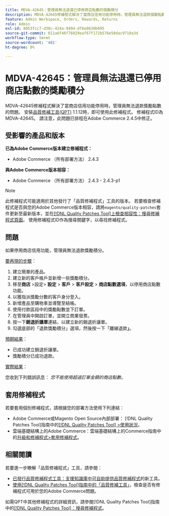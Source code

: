 ```yaml
---
title: MDVA-42645：管理員無法退還已停用商店點數的獎勵積分
description: MDVA-42645修補程式解決了當商店信用功能停用時，管理員無法退款獎勵點數的問題。 安裝[Quality Patches Tool (QPT)](https://experienceleague.adobe.com/en/docs/commerce-operations/tools/quality-patches-tool/quality-patches-tool-to-self-serve-quality-patches) 1.1.12後，即可使用此修補程式。 修補程式ID為MDVA-42645。 請注意，此問題已排程在Adobe Commerce 2.4.5中修正。
feature: Admin Workspace, Orders, Rewards, Returns
role: Admin
exl-id: 8053fcc7-d30c-424a-9494-df6e8630b095
source-git-commit: 011a6f46f76029eaf67f172b576e58dac9710a3d
workflow-type: tm+mt
source-wordcount: '481'
ht-degree: 0%

---
```


# MDVA-42645：管理員無法退還已停用商店點數的獎勵積分

MDVA-42645修補程式解決了當商店信用功能停用時，管理員無法退款獎勵點數的問題。 安裝[品質修補工具(QPT)](https://experienceleague.adobe.com/en/docs/commerce-operations/tools/quality-patches-tool/quality-patches-tool-to-self-serve-quality-patches) 1.1.12時，即可使用此修補程式。 修補程式ID為MDVA-42645。 請注意，此問題已排程在Adobe Commerce 2.4.5中修正。

## 受影響的產品和版本

**已為Adobe Commerce版本建立修補程式：**

* Adobe Commerce （所有部署方法） 2.4.3

**與Adobe Commerce版本相容：**

* Adobe Commerce （所有部署方法） 2.4.3 - 2.4.3-p1

>[!NOTE]
>
>此修補程式可能適用於其他發行了「品質修補程式」工具的版本。 若要檢查修補程式是否與您的Adobe Commerce版本相容，請將`magento/quality-patches`套件更新至最新版本，並在[[!DNL Quality Patches Tool]上檢查相容性：搜尋修補程式頁面](https://experienceleague.adobe.com/en/docs/commerce-operations/tools/quality-patches-tool/quality-patches-tool-to-self-serve-quality-patches)。 使用修補程式ID作為搜尋關鍵字，以尋找修補程式。

## 問題

如果停用商店信用功能，管理員無法退款獎勵積分。

<u>要再現的步驟</u>：

1. 建立簡單的產品。
1. 建立新的客戶帳戶並新增一些獎勵積分。
1. 移至&#x200B;**商店** >設定> **設定** > **客戶** > **客戶設定** > **商店點數選項**，以停用商店點數功能。
1. 以獲指派獎勵分數的客戶身分登入。
1. 新增產品至購物車並導覽至結帳。
1. 使用付款區段中的獎勵點數並下訂單。
1. 在管理員中開啟訂單，並開立商業發票。
1. 按一下&#x200B;**銷退折讓單**&#x200B;連結，以建立新的銷退折讓單。
1. 勾選底部的「退款獎勵積分」選項，然後按一下「離線退款&#x200B;**」**。

<u>預期結果</u>：

* 已成功建立銷退折讓單。
* 獎勵積分已成功退款。

<u>實際結果</u>：

您收到下列錯誤訊息： *您不能使用超過訂單金額的商店點數。*

## 套用修補程式

若要套用個別修補程式，請根據您的部署方法使用下列連結：

* Adobe Commerce或Magento Open Source內部部署： [!DNL Quality Patches Tool]指南中的[[!DNL Quality Patches Tool] >使用狀況](/help/tools/quality-patches-tool/usage.md)。
* 雲端基礎結構上的Adobe Commerce：雲端基礎結構上的Commerce指南中的[升級和修補程式>套用修補程式](https://experienceleague.adobe.com/docs/commerce-cloud-service/user-guide/develop/upgrade/apply-patches.html)。

## 相關閱讀

若要進一步瞭解「品質修補程式」工具，請參閱：

* [已發行品質修補程式工具：支援知識庫中可自助提供品質修補程式](https://experienceleague.adobe.com/en/docs/commerce-operations/tools/quality-patches-tool/quality-patches-tool-to-self-serve-quality-patches)的新工具。
* [使用[!DNL Quality Patches Tool]指南中的「品質修補工具」](/help/tools/quality-patches-tool/patches-available-in-qpt/check-patch-for-magento-issue-with-magento-quality-patches.md)，檢查是否有修補程式可用於您的Adobe Commerce問題。

如需QPT中其他修補程式的詳細資訊，請參閱[!DNL Quality Patches Tool]指南中的[[!DNL Quality Patches Tool]：搜尋修補程式](https://experienceleague.adobe.com/tools/commerce-quality-patches/index.html)。
